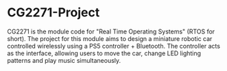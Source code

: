 # CG2271-Project
CG2271 is the module code for "Real Time Operating Systems" (RTOS for short). The project for this module aims to design a miniature robotic car controlled wirelessly using a PS5 controller + Bluetooth. The controller acts as the interface, allowing users to move the car, change LED lighting patterns and play music simultaneously.
